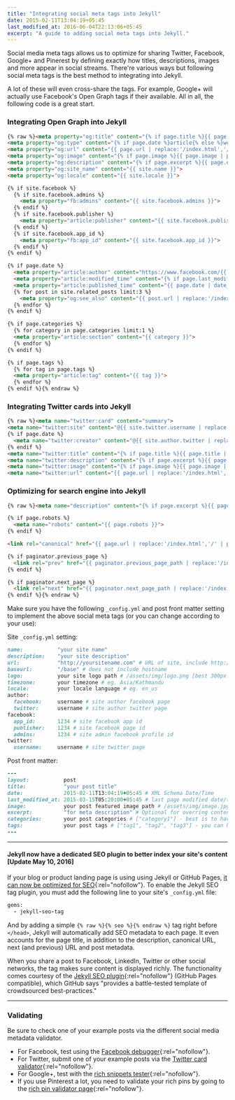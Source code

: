 ```yaml
---
title: "Integrating social meta tags into Jekyll"
date: 2015-02-11T13:04:19+05:45
last_modified_at: 2016-06-04T22:13:06+05:45
excerpt: "A guide to adding social meta tags into Jekyll."
---
```


Social media meta tags allows us to optimize for sharing Twitter, Facebook, Google+ and Pinerest by defining exactly how titles, descriptions, images and more appear in social streams. There're various ways but following social meta tags is the best method to integrating into Jekyll.

A lot of these will even cross-share the tags. For example, Google+ will actually use Facebook's Open Graph tags if their available. All in all, the following code is a great start.

### Integrating Open Graph into Jekyll

```html
{% raw %}<meta property="og:title" content="{% if page.title %}{{ page.title | smartify | strip_html | strip_newlines | escape_once }}{% else %}{{ site.name }}{% endif %}">
<meta property="og:type" content="{% if page.date %}article{% else %}website{% endif %}">
<meta property="og:url" content="{{ page.url | replace:'/index.html','/' | prepend: site.baseurl | prepend: site.url }}">
<meta property="og:image" content="{% if page.image %}{{ page.image | prepend: site.baseurl | prepend: site.url }}{% else %}{{ site.logo | prepend: site.baseurl | prepend: site.url }}{% endif %}">
<meta property="og:description" content="{% if page.excerpt %}{{ page.excerpt | markdownify | strip_html | strip_newlines | truncate: 160 | escape_once }}{% else %}{{ site.description }}{% endif %}">
<meta property="og:site_name" content="{{ site.name }}">
<meta property="og:locale" content="{{ site.locale }}">

{% if site.facebook %}
  {% if site.facebook.admins %}
    <meta property="fb:admins" content="{{ site.facebook.admins }}">
  {% endif %}
  {% if site.facebook.publisher %}
    <meta property="article:publisher" content="{{ site.facebook.publisher }}">
  {% endif %}
  {% if site.facebook.app_id %}
    <meta property="fb:app_id" content="{{ site.facebook.app_id }}">
  {% endif %}
{% endif %}

{% if page.date %}
  <meta property="article:author" content="https://www.facebook.com/{{ site.author.facebook }}">
  <meta property="article:modified_time" content="{% if page.last_modified_at %}{{ page.last_modified_at | date_to_xmlschema }}{% else %}{{ page.date | date_to_xmlschema }}{% endif %}">
  <meta property="article:published_time" content="{{ page.date | date_to_xmlschema }}">
  {% for post in site.related_posts limit:3 %}
    <meta property="og:see_also" content="{{ post.url | replace:'/index.html','/' | prepend: site.baseurl | prepend: site.url }}">
  {% endfor %}
{% endif %}

{% if page.categories %}
  {% for category in page.categories limit:1 %}
  <meta property="article:section" content="{{ category }}">
  {% endfor %}
{% endif %}

{% if page.tags %}
  {% for tag in page.tags %}
  <meta property="article:tag" content="{{ tag }}">
  {% endfor %}
{% endif %}{% endraw %}
```

### Integrating Twitter cards into Jekyll

```html
{% raw %}<meta name="twitter:card" content="summary">
<meta name="twitter:site" content="@{{ site.twitter.username | replace:'@','' }}">
{% if page.date %}
  <meta name="twitter:creator" content="@{{ site.author.twitter | replace:'@','' }}">
{% endif %}
<meta name="twitter:title" content="{% if page.title %}{{ page.title | smartify | strip_html | strip_newlines | escape_once }}{% else %}{{ site.name }}{% endif %}">
<meta name="twitter:description" content="{% if page.excerpt %}{{ page.excerpt | markdownify | strip_html | strip_newlines | truncate: 160 | escape_once }}{% else %}{{ site.description }}{% endif %}">
<meta name="twitter:image" content="{% if page.image %}{{ page.image | prepend: site.baseurl | prepend: site.url }}{% else %}{{ site.logo | prepend: site.baseurl | prepend: site.url }}{% endif %}">
<meta name="twitter:url" content="{{ page.url | replace:'/index.html','/' | prepend: site.baseurl | prepend: site.url }}">{% endraw %}
```

### Optimizing for search engine into Jekyll

```html
{% raw %}<meta name="description" content="{% if page.excerpt %}{{ page.excerpt | markdownify | strip_html | strip_newlines | truncate: 160 | escape_once }}{% else %}{{ site.description }}{% endif %}">

{% if page.robots %}
  <meta name="robots" content="{{ page.robots }}">
{% endif %}

<link rel="canonical" href="{{ page.url | replace:'/index.html','/' | prepend: site.baseurl | prepend: site.url }}">

{% if paginator.previous_page %}
  <link rel="prev" href="{{ paginator.previous_page_path | replace:'/index.html','/' | prepend: site.baseurl | prepend: site.url }}">
{% endif %}

{% if paginator.next_page %}
  <link rel="next" href="{{ paginator.next_page_path | replace:'/index.html','/' | prepend: site.baseurl | prepend: site.url }}">
{% endif %}{% endraw %}
```

Make sure you have the following `_config.yml` and post front matter setting to implement the above social meta tags (or you can change according to your use):

Site `_config.yml` setting:

```rb
name:           "your site name"
description:    "your site description"
url:            "http://yoursitename.com" # URL of site, include http://, do not include a trailing slash
baseurl:        "/base" # does not include hostname
logo:           your site logo path # /assets/img/logo.png [best 300px X 300px]
timezone:       your timezone # eg. Asia/Kathmandu
locale:         your locale language # eg. en_us
author:
  facebook:     username # site author facebook page
  twitter:      username # site author twitter page
facebook:
  app_id:       1234 # site facebook app id
  publisher:    1234 # site facebook page id
  admins:       1234 # site admin facebook profile id
twitter:
  username:     username # site twitter page
```

Post front matter:

```rb
---
layout:           post
title:            "your post title"
date:             2015-02-11T13:04:19+05:45 # XML Schema Date/Time
last_modified_at: 2015-03-15T05:20:00+05:45 # last page modified date/time
image:            your post featured image path # /assets/img/image.jpg
excerpt:          "for meta description" # Optional for overring content excerpt
categories:       your post categories # ["category1"] - best is to have one category in a post
tags:             your post tags # ["tag1", "tag2", "tag3"] - you can have several post tags
---
```

---

#### Jekyll now have a dedicated SEO plugin to better index your site's content [Update May 10, 2016]

If your blog or product landing page is using using Jekyll or GitHub Pages, [it can now be optimized for SEO](http://github.com/blog/2162-better-discoverability-for-github-pages-sites){:rel="nofollow"}. To enable the Jekyll SEO tag plugin, you must add the following line to your site's `_config.yml` file:

```ruby
gems:
  - jekyll-seo-tag
```

And by adding a simple `{% raw %}{% seo %}{% endraw %}` tag right before `</head>`, Jekyll will automatically add SEO metadata to each page. It even accounts for the page title, in addition to the description, canonical URL, next (and previous) URL and post metadata.

When you share a post to Facebook, LinkedIn, Twitter or other social networks, the tag makes sure content is displayed richly. The functionality comes courtesy of the [Jekyll SEO plugin](http://github.com/jekyll/jekyll-seo-tag){:rel="nofollow"} (GitHub Pages compatible), which GitHub says "provides a battle-tested template of crowdsourced best-practices."

---

### Validating

Be sure to check one of your example posts via the different social media metadata validator.

* For Facebook, test using the [Facebook debugger](http://developers.facebook.com/tools/debug){:rel="nofollow"}.
* For Twitter, submit one of your example posts via the [Twitter card validator](http://cards-dev.twitter.com/validator){:rel="nofollow"}.
* For Google+, test with the [rich snippets tester](http://www.google.com/webmasters/tools/richsnippets){:rel="nofollow"}.
* If you use Pinterest a lot, you need to validate your rich pins by going to the [rich pin validator page](http://developers.pinterest.com/docs/rich-pins/validator/){:rel="nofollow"}.
